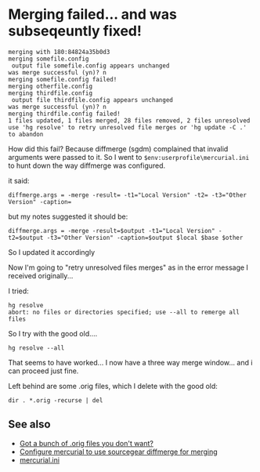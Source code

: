 ﻿# Merging failed... and was subseqeuntly fixed!

    merging with 180:84824a35b0d3
    merging somefile.config
     output file somefile.config appears unchanged
    was merge successful (yn)? n
    merging somefile.config failed!
    merging otherfile.config
    merging thirdfile.config
     output file thirdfile.config appears unchanged
    was merge successful (yn)? n
    merging thirdfile.config failed!
    1 files updated, 1 files merged, 28 files removed, 2 files unresolved
    use 'hg resolve' to retry unresolved file merges or 'hg update -C .' to abandon

How did this fail? Because diffmerge (sgdm) complained that invalid arguments were passed to it. So I went to `$env:userprofile\mercurial.ini` to hunt down the way diffmerge was configured.

it said:

    diffmerge.args = -merge -result= -t1="Local Version" -t2= -t3="Other Version" -caption=

but my notes suggested it should be:

    diffmerge.args = -merge -result=$output -t1="Local Version" -t2=$output -t3="Other Version" -caption=$output $local $base $other

So I updated it accordingly

Now I'm going to "retry unresolved files merges" as in the error message I received originally...

I tried:

    hg resolve
    abort: no files or directories specified; use --all to remerge all files

So I try with the good old....

    hg resolve --all

That seems to have worked... I now have a three way merge window... and i can proceed just fine.

Left behind are some .orig files, which I delete with the good old:

    dir . *.orig -recurse | del

## See also

 * [Got a bunch of .orig files you don't want?](orig_files.md)
 * [Configure mercurial to use sourcegear diffmerge for merging](diffmerge_merge.md)
 * [mercurial.ini](mercurial_ini.md)